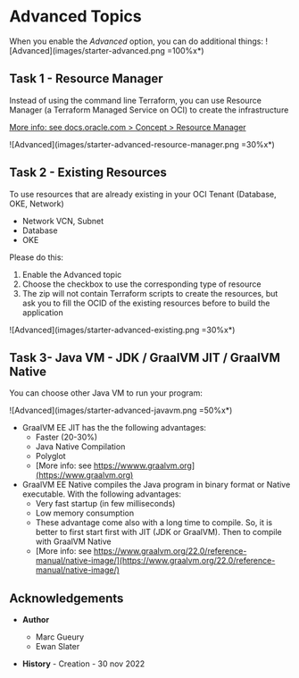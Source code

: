 
# Advanced Topics

When you enable the *Advanced* option, you can do additional things:
![Advanced](images/starter-advanced.png =100%x*)

## Task 1 - Resource Manager

Instead of using the command line Terraform, you can use Resource Manager (a Terraform Managed Service on OCI) to create the infrastructure

[More info: see docs.oracle.com > Concept > Resource Manager](https://docs.oracle.com/en-us/iaas/Content/ResourceManager/Concepts/resourcemanager.htm)

![Advanced](images/starter-advanced-resource-manager.png =30%x*)

## Task 2 - Existing Resources

To use resources that are already existing in your OCI Tenant (Database, OKE, Network)
- Network VCN, Subnet
- Database
- OKE

Please do this:
1. Enable the Advanced topic
2. Choose the checkbox to use the corresponding type of resource
3. The zip will not contain Terraform scripts to create the resources, but ask you to fill the OCID of the existing resources before to build the application

![Advanced](images/starter-advanced-existing.png =30%x*)

## Task 3- Java VM - JDK / GraalVM JIT / GraalVM Native

You can choose other Java VM to run your program:

![Advanced](images/starter-advanced-javavm.png =50%x*)

- GraalVM EE JIT has the the following advantages:
    - Faster (20-30%)
    - Java Native Compilation
    - Polyglot  
    - [More info: see https://wwww.graalvm.org](https://www.graalvm.org)
- GraalVM EE Native compiles the Java program in binary format or Native executable. With the following advantages:
    - Very fast startup (in few milliseconds)
    - Low memory consumption
    - These advantage come also with a long time to compile. So, it is better to first start first with JIT (JDK or GraalVM). Then to compile with GraalVM Native
    - [More info: see https://www.graalvm.org/22.0/reference-manual/native-image/](https://www.graalvm.org/22.0/reference-manual/native-image/)

## Acknowledgements 
- **Author**
    - Marc Gueury
    - Ewan Slater 

- **History** - Creation - 30 nov 2022